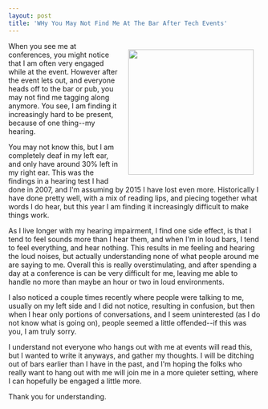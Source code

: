 ```yaml
---
layout: post
title: 'WHy You May Not Find Me At The Bar After Tech Events'
---
```

<p><img style="padding: 15px;" src="http://kinlane-productions.s3.amazonaws.com/api-evangelist-site/blog/bw-noise.png" alt="" width="250" align="right" /></p>
<p>When you see me at conferences, you might notice that I am often very engaged while at the event. However after the event lets out, and everyone heads off to the bar or pub, you may not find me tagging along anymore. You see, I am finding it increasingly hard to be present, because of one thing--my hearing.&nbsp;</p>
<p>You may not know this, but I am completely deaf in my left ear, and only have around 30% left in my right ear. This was the findings in a hearing test I had done in 2007, and I'm assuming by 2015 I have lost even more. Historically I have done pretty well, with a mix of reading lips, and piecing together what words I do hear, but this year I am finding it increasingly difficult to make things work.</p>
<p>As I live longer with my hearing impairment, I find one side effect, is that I tend to feel sounds more than I hear them, and when I'm in loud bars, I tend to feel everything, and hear nothing. This results in me feeling and hearing the loud noises, but actually understanding none of what people around me are saying to me. Overall this is really overstimulating, and after spending a day at a conference is can be very difficult for me, leaving me able to handle no more than maybe an hour or two in loud environments.</p>
<p>I also noticed a couple times recently where people were talking to me, usually on my left side and I did not notice, resulting in confusion, but then when I hear only portions of conversations, and I seem uninterested (as I do not know what is going on), people seemed a little offended--if this was you, I am truly sorry.</p>
<p>I understand not everyone who hangs out with me at events will read this, but I wanted to write it anyways, and gather my thoughts. I will be ditching out of bars earlier than I have in the past, and I'm hoping the folks who really want to hang out with me will join me in a more quieter setting, where I can hopefully be engaged a little more.</p>
<p>Thank you for understanding.</p>